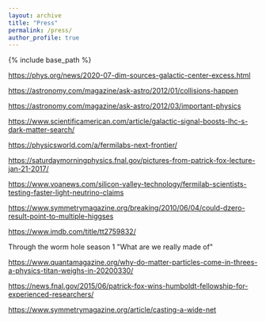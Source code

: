 ```yaml
---
layout: archive
title: "Press"
permalink: /press/
author_profile: true
---
```


{% include base_path %}


https://phys.org/news/2020-07-dim-sources-galactic-center-excess.html

https://astronomy.com/magazine/ask-astro/2012/01/collisions-happen

https://astronomy.com/magazine/ask-astro/2012/03/important-physics

https://www.scientificamerican.com/article/galactic-signal-boosts-lhc-s-dark-matter-search/

https://physicsworld.com/a/fermilabs-next-frontier/

https://saturdaymorningphysics.fnal.gov/pictures-from-patrick-fox-lecture-jan-21-2017/

https://www.voanews.com/silicon-valley-technology/fermilab-scientists-testing-faster-light-neutrino-claims

https://www.symmetrymagazine.org/breaking/2010/06/04/could-dzero-result-point-to-multiple-higgses

https://www.imdb.com/title/tt2759832/

Through the worm hole season 1 "What are we really made of"

https://www.quantamagazine.org/why-do-matter-particles-come-in-threes-a-physics-titan-weighs-in-20200330/

https://news.fnal.gov/2015/06/patrick-fox-wins-humboldt-fellowship-for-experienced-researchers/

https://www.symmetrymagazine.org/article/casting-a-wide-net
